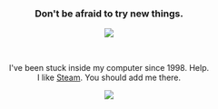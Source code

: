 <h3 align='center'>
  Don't be afraid to try new things.
  </h3>

<p align="center">
        <img src='https://user-images.githubusercontent.com/83146584/154866157-d4204b63-7141-4d66-a6d3-a6e6303ffc1f.gif' />
</p>

⠀⠀
⠀⠀
⠀⠀
⠀⠀
⠀⠀
⠀⠀
⠀⠀
⠀⠀
⠀⠀
⠀⠀
⠀⠀
⠀⠀
⠀⠀
⠀⠀
⠀⠀

<p align='center'>
  I've been stuck inside my computer since 1998. Help.
	<br>
I like <a href='https://steamcommunity.com/id/persaiscrying/'>Steam</a>. You should add me there.
  </p>

  <p align=center>
    <img src=https://user-images.githubusercontent.com/83146584/154866453-9e971a08-cf5a-41ce-80b8-e413816a3deb.gif>
    </p>
